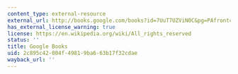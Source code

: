 ```yaml
---
content_type: external-resource
external_url: http://books.google.com/books?id=7UuT7UZViN0C&pg=PAfrontcover
has_external_license_warning: true
license: https://en.wikipedia.org/wiki/All_rights_reserved
status: ''
title: Google Books
uid: 2c895c42-004f-4981-9ba6-63b17f32cdae
wayback_url: ''
---
```


